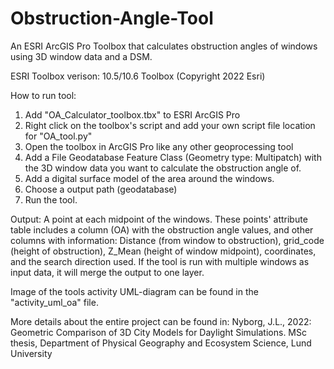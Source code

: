 # Obstruction-Angle-Tool
An ESRI ArcGIS Pro Toolbox that calculates obstruction angles of windows using 3D window data and a DSM.

ESRI Toolbox verison: 10.5/10.6 Toolbox (Copyright 2022 Esri)

How to run tool:
  1. Add "OA_Calculator_toolbox.tbx" to ESRI ArcGIS Pro
  2. Right click on the toolbox's script and add your own script file location for "OA_tool.py"
  3. Open the toolbox in ArcGIS Pro like any other geoprocessing tool
  4. Add a File Geodatabase Feature Class (Geometry type: Multipatch) with the 3D window data you want to calculate the obstruction angle of. 
  5. Add a digital surface model of the area around the windows. 
  6. Choose a output path (geodatabase) 
  7. Run the tool. 

Output: A point at each midpoint of the windows. These points' attribute table includes a column (OA) with the obstruction angle values, and other columns with information: Distance (from window to obstruction), grid_code (height of obstruction), Z_Mean (height of window midpoint), coordinates, and the search direction used.
If the tool is run with multiple windows as input data, it will merge the output to one layer. 

Image of the tools activity UML-diagram can be found in the "activity_uml_oa" file. 

More details about the entire project can be found in:
Nyborg, J.L., 2022: Geometric Comparison of 3D City Models for Daylight Simulations. MSc thesis, Department of Physical Geography and Ecosystem Science, Lund University
